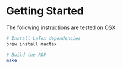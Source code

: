 # Getting Started

The following instructions are tested on OSX.

```zsh
# Install LaTex dependencies
brew install mactex

# Build the PDF
make
```


